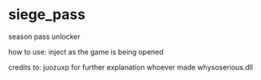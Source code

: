 # siege_pass
season pass unlocker

how to use:
  inject as the game is being opened
  
credits to:
  juozuxp for further explanation
  whoever made whysoserious.dll
